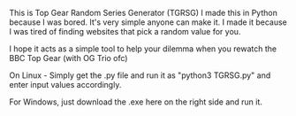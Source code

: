 This is Top Gear Random Series Generator (TGRSG)
I made this in Python because I was bored.
It's very simple anyone can make it. 
I made it because I was tired of finding websites that pick a random value for you.

I hope it acts as a simple tool to help your dilemma when you rewatch the BBC Top Gear (with OG Trio ofc)

On Linux - Simply get the .py file and run it as 
"python3 TGRSG.py" 
and enter input values accordingly.

For Windows, just download the .exe here on the right side and run it. 
